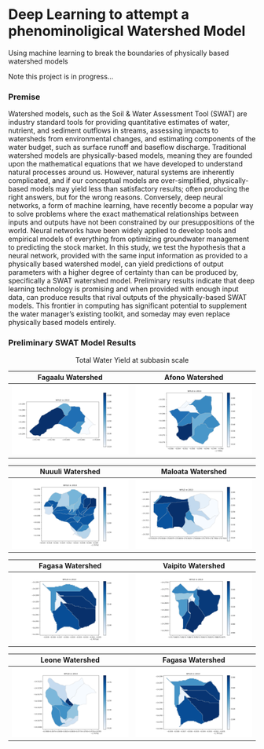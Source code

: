# Deep Learning to attempt a phenominoligical Watershed Model 
 Using machine learning to break the boundaries of physically based watershed models

Note this project is in progress...

### Premise 
Watershed models, such as the Soil & Water Assessment Tool (SWAT) are industry standard tools for providing quantitative estimates of water, nutrient, and sediment outflows in streams, assessing impacts to watersheds from environmental changes, and estimating components of the water budget, such as surface runoff and baseflow discharge. Traditional watershed models are physically-based models, meaning they are founded upon the mathematical equations that we have developed to understand natural processes around us. However, natural systems are inherently complicated, and if our conceptual models are over-simplified, physically-based models may yield less than satisfactory results; often producing the right answers, but for the wrong reasons. Conversely, deep neural networks, a form of machine learning, have recently become a popular way to solve problems where the exact mathematical relationships between inputs and outputs have not been constrained by our presuppositions of the world. Neural networks have been widely applied to develop tools and empirical models of everything from optimizing groundwater management to predicting the stock market. In this study, we test the hypothesis that a neural network, provided with the same input information as provided to a physically based watershed model, can yield predictions of output parameters with a higher degree of certainty than can be produced by, specifically a SWAT watershed model. Preliminary results indicate that deep learning technology is promising and when provided with enough input data, can produce results that rival outputs of the physically-based SWAT models. This frontier in computing has significant potential to supplement the water manager’s existing toolkit, and someday may even replace physically based models entirely. 



### Preliminary SWAT Model Results
<p align="center">
   Total Water Yield at subbasin scale
</p>           

Fagaalu Watershed            |  Afono Watershed
:-------------------------:|:-------------------------:
![](/SWAT_model_Create/Fagaalu/model/Fagaalu/Figures/WYLD_2013.png)  |  ![](/SWAT_model_Create/Afono/model/Afono/Figures/WYLD_2013.png)

Nuuuli Watershed            |  Maloata Watershed
:-------------------------:|:-------------------------:
![](/SWAT_model_Create/Nuuuli/model/Nuuuli/Figures/WYLD_2013.png)  |  ![](/SWAT_model_Create/Maloata/model/Maloata/Figures/WYLD_2013.png)

Fagasa Watershed            |  Vaipito Watershed
:-------------------------:|:-------------------------:
![](/SWAT_model_Create/Fagasa/model/Fagasa/Figures/WYLD_2013.png)  |  ![](/SWAT_model_Create/Vaipito/model/Vaipito/Figures/WYLD_2013.png)


Leone Watershed            |  Fagasa Watershed
:-------------------------:|:-------------------------:
![](/SWAT_model_Create/Leone/model/Leone/Figures/WYLD_2013.png)  |  ![](/SWAT_model_Create/Fagasa/model/Fagasa/Figures/WYLD_2013.png)
